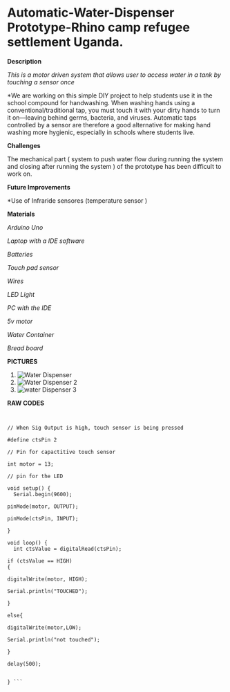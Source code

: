 # Automatic-Water-Dispenser Prototype-Rhino camp refugee settlement Uganda.

**Description**

*This is a motor driven system that allows user to access water in a tank by touching a sensor once*

*We are working on this simple DIY project to help students use it in the school compound for handwashing.
When washing hands using a conventional/traditional tap, you must touch it with your dirty hands to turn it on—leaving behind germs, bacteria, and viruses. Automatic taps controlled by a sensor are therefore a good alternative for making hand washing more hygienic, especially in schools where students live.

**Challenges**

The mechanical part ( system to push water flow during running the system and closing  after running the system )  of the prototype has been difficult to work on.

**Future Improvements**

*Use of Infraride sensores (temperature sensor )

**Materials**

*Arduino Uno*

*Laptop with a IDE software*

*Batteries* 

*Touch pad sensor*

*Wires*

*LED Light*

*PC with the IDE*

*5v motor*

*Water Container*

*Bread board*


**PICTURES**

1. ![Water Dispenser](https://user-images.githubusercontent.com/56769901/156925389-1d5acf67-4d15-470c-8a10-a6b49437012c.png)
2. ![Water Dispenser 2](https://user-images.githubusercontent.com/56769901/156925403-fb6b7506-7704-4993-9e84-f46169fcd98c.png)
3. ![water Dispenser 3](https://user-images.githubusercontent.com/56769901/156925440-6364a682-045f-4671-a247-3107813820d9.png)



**RAW CODES**

``` // Maliamungu touch water dispenser prototype.


// When Sig Output is high, touch sensor is being pressed

#define ctsPin 2

// Pin for capactitive touch sensor

int motor = 13;

// pin for the LED

void setup() {
  Serial.begin(9600);

pinMode(motor, OUTPUT);

pinMode(ctsPin, INPUT);

}

void loop() {
  int ctsValue = digitalRead(ctsPin);

if (ctsValue == HIGH)
{

digitalWrite(motor, HIGH);

Serial.println("TOUCHED");

}

else{

digitalWrite(motor,LOW);

Serial.println("not touched");

}

delay(500);


} ```
